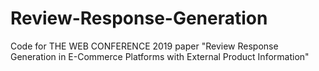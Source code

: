 # Review-Response-Generation
Code for THE WEB CONFERENCE 2019 paper "Review Response Generation in E-Commerce Platforms with External Product Information"
